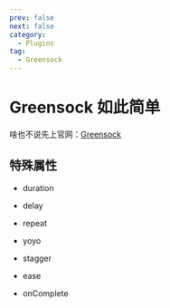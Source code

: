 ```yaml
---
prev: false
next: false
category:
  - Plugins
tag:
  - Greensock
---
```


# Greensock 如此简单

啥也不说先上官网：[Greensock](https://greensock.com/)

<!-- more -->

## 特殊属性

- duration

- delay

- repeat

- yoyo

- stagger

- ease

- onComplete
